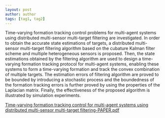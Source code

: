 ```yaml
---
layout: post
author: author
tags: [tag1, tag2]
---
```


Time-varying formation tracking control problems for multi-agent systems using distributed multi-sensor multi-target filtering are investigated. In order to obtain the accurate state estimations of targets, a distributed multi-sensor multi-target filtering algorithm based on the cubature Kalman filter scheme and multiple heterogeneous sensors is proposed. Then, the state estimations obtained by the filtering algorithm are used to design a time-varying formation tracking protocol for multi-agent systems, enabling these systems to form a time-varying formation and track the convex combination of multiple targets. The estimation errors of filtering algorithm are proved to be bounded by introducing a stochastic process and the boundedness of the formation tracking errors is further proved by using the properties of the Laplacian matrix. Finally, the effectiveness of the proposed algorithm is illustrated by simulation experiments.


[Time-varying formation tracking control for multi-agent systems using distributed multi-sensor multi-target filtering-PAPER.pdf](https://zhangyuyuy.github.io/assets/attachment/paper001.zip)